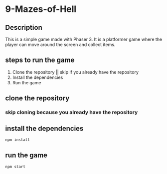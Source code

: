 
# 9-Mazes-of-Hell

## Description

This is a simple game made with Phaser 3. It is a platformer game where the player can move around the screen and collect items.

## steps to run the game

1. Clone the repository || skip if you already have the repository
2. Install the dependencies
3. Run the game     

## clone the repository

### skip cloning because you already have the repository

## install the dependencies

```bash
npm install
```

## run the game

```bash
npm start
```











